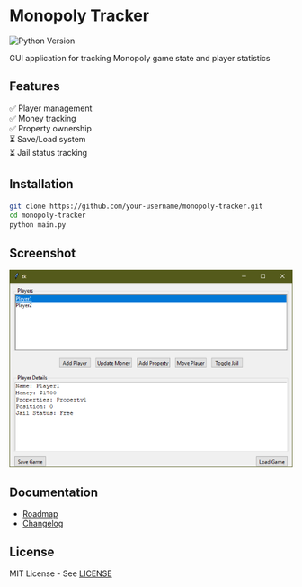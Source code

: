 # Monopoly Tracker

![Python Version](https://img.shields.io/badge/python-3.8%2B-blue)

GUI application for tracking Monopoly game state and player statistics

## Features
✅ Player management  
✅ Money tracking  
✅ Property ownership  
⏳ Save/Load system  
⏳ Jail status tracking  

## Installation
```bash
git clone https://github.com/your-username/monopoly-tracker.git
cd monopoly-tracker
python main.py
```

## Screenshot
![Tool Interface](docs/screenshot.png)

## Documentation
- [Roadmap](docs/ROADMAP.md)
- [Changelog](docs/CHANGELOG.md)

## License
MIT License - See [LICENSE](LICENSE)
